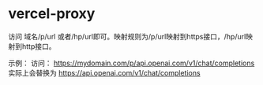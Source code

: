 # vercel-proxy
访问 域名/p/url  或者/hp/url即可。映射规则为/p/url映射到https接口，/hp/url映射到http接口。

示例：
访问： https://mydomain.com/p/api.openai.com/v1/chat/completions 
实际上会替换为 https://api.openai.com/v1/chat/completions

